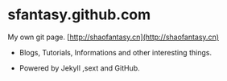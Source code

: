 sfantasy.github.com
===================

My own git page.
[http://shaofantasy.cn](http://shaofantasy.cn)

* Blogs, Tutorials, Informations and other interesting things.

* Powered by Jekyll ,sext and GitHub.


